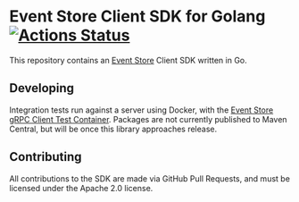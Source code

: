# Event Store Client SDK for Golang [![Actions Status](https://github.com/eventstore/EventStore-Client-Go/workflows/CI/badge.svg?branch=master)](https://github.com/eventstore/EventStore-Client-Go/actions)

This repository contains an [Event Store][es] Client SDK written in Go.

## Developing

Integration tests run against a server using Docker, with the [Event Store gRPC Client Test Container][container]. Packages are not currently published to Maven Central, but will be once this library approaches release.

## Contributing

All contributions to the SDK are made via GitHub Pull Requests, and must be licensed under the Apache 2.0 license.

[es]: https://eventstore.com
[container]: https://github.com/EventStore/EventStore-Client-gRPC-TestData
